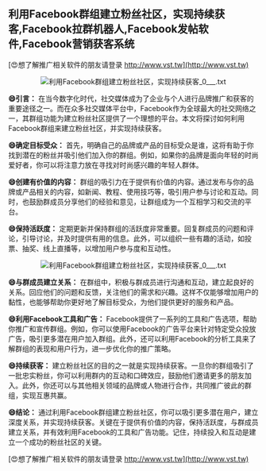 ## **利用Facebook群组建立粉丝社区，实现持续获客,Facebook拉群机器人,Facebook发帖软件,Facebook营销获客系统**

[😍想了解推广相关软件的朋友请登录 http://www.vst.tw](http://www.vst.tw)

 <center><img src="https://vst.tw/MP4/tuiguang/png/8.png" alt="利用Facebook群组建立粉丝社区，实现持续获客_0___.txt"></center>

**😄引言：**
在当今数字化时代，社交媒体成为了企业与个人进行品牌推广和获客的重要途径之一。而在众多社交媒体平台中，Facebook作为全球最大的社交网络之一，其群组功能为建立粉丝社区提供了一个理想的平台。本文将探讨如何利用Facebook群组来建立粉丝社区，并实现持续获客。

**😄确定目标受众：**
首先，明确自己的品牌或产品的目标受众是谁，这将有助于你找到潜在的粉丝并吸引他们加入你的群组。例如，如果你的品牌是面向年轻的时尚爱好者，你可以将注意力放在寻找对时尚感兴趣的年轻人群体。

**😄创建有价值的内容：**
群组的吸引力在于提供有价值的内容。通过发布与你的品牌或产品相关的内容，如新闻、教程、使用技巧等，吸引用户参与讨论和互动。同时，也鼓励群成员分享他们的经验和意见，让群组成为一个互相学习和交流的平台。

**😄保持活跃度：**
定期更新并保持群组的活跃度非常重要。回复群成员的问题和评论，引导讨论，并及时提供有用的信息。此外，可以组织一些有趣的活动，如投票、抽奖、线上直播等，以增加用户参与度和互动性。

 <center><img src="https://vst.tw/MP4/tuiguang/png/6.png" alt="利用Facebook群组建立粉丝社区，实现持续获客_0___.txt"></center>

**😄与群成员建立关系：**
在群组中，积极与群成员进行沟通和互动，建立起良好的关系。回应他们的问题和反馈，关注他们的需求和兴趣。这样不仅能够增加用户的黏性，也能够帮助你更好地了解目标受众，为他们提供更好的服务和产品。

**😄利用Facebook工具和广告：**
Facebook提供了一系列的工具和广告选项，帮助你推广和宣传群组。例如，你可以使用Facebook的广告平台来针对特定受众投放广告，吸引更多潜在用户加入群组。此外，还可以利用Facebook的分析工具来了解群组的表现和用户行为，进一步优化你的推广策略。

**😄持续获客：**
建立粉丝社区的目的之一就是实现持续获客。一旦你的群组吸引了一批忠实粉丝，你可以利用群内的互动和口碑效应，鼓励他们邀请更多的朋友加入。此外，你还可以与其他相关领域的品牌或人物进行合作，共同推广彼此的群组，实现互惠共赢。

**😄结论：**
通过利用Facebook群组建立粉丝社区，你可以吸引更多潜在用户，建立深度关系，并实现持续获客。关键在于提供有价值的内容，保持活跃度，与群成员建立关系，并有效利用Facebook的工具和广告功能。记住，持续投入和互动是建立一个成功的粉丝社区的关键。

[😍想了解推广相关软件的朋友请登录 http://www.vst.tw](http://www.vst.tw)



